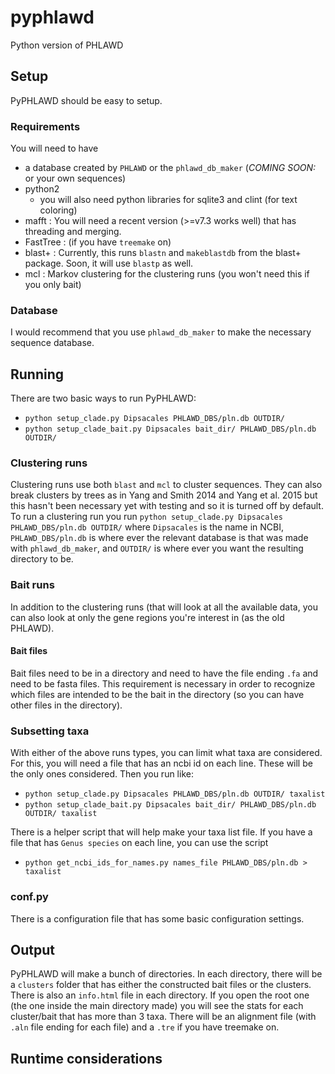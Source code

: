 # pyphlawd
Python version of PHLAWD

## Setup
PyPHLAWD should be easy to setup. 

### Requirements
You will need to have 
- a database created by `PHLAWD` or the `phlawd_db_maker` (_COMING SOON:_ or your own sequences)
- python2 
	- you will also need python libraries for sqlite3 and clint (for text coloring)
- mafft : You will need a recent version (>=v7.3 works well) that has threading and merging. 
- FastTree : (if you have `treemake` on)
- blast+ : Currently, this runs `blastn` and `makeblastdb` from the blast+ package. Soon, it will use `blastp` as well.
- mcl : Markov clustering for the clustering runs (you won't need this if you only bait)

### Database
I would recommend that you use `phlawd_db_maker` to make the necessary sequence database. 

## Running 
There are two basic ways to run PyPHLAWD:
- `python setup_clade.py Dipsacales PHLAWD_DBS/pln.db OUTDIR/`
- `python setup_clade_bait.py Dipsacales bait_dir/ PHLAWD_DBS/pln.db OUTDIR/`

### Clustering runs
Clustering runs use both `blast` and `mcl` to cluster sequences. They can also break clusters by trees as in Yang and Smith 2014 and Yang et al. 2015 but this hasn't been necessary yet with testing and so it is turned off by default. To run a clustering run you run `python setup_clade.py Dipsacales PHLAWD_DBS/pln.db OUTDIR/` where `Dipsacales` is the name in NCBI, `PHLAWD_DBS/pln.db` is where ever the relevant database is that was made with `phlawd_db_maker`, and `OUTDIR/` is where ever you want the resulting directory to be.


### Bait runs
In addition to the clustering runs (that will look at all the available data, you can also look at only the gene regions you're interest in (as the old PHLAWD).

#### Bait files
Bait files need to be in a directory and need to have the file ending `.fa` and need to be fasta files. This requirement is necessary in order to recognize which files are intended to be the bait in the directory (so you can have other files in the directory).

### Subsetting taxa
With either of the above runs types, you can limit what taxa are considered. For this, you will need a file that has an ncbi id on each line. These will be the only ones considered. Then you run like:
- `python setup_clade.py Dipsacales PHLAWD_DBS/pln.db OUTDIR/ taxalist` 
- `python setup_clade_bait.py Dipsacales bait_dir/ PHLAWD_DBS/pln.db OUTDIR/ taxalist` 

There is a helper script that will help make your taxa list file. If you have a file that has `Genus species` on each line, you can use the script 
- `python get_ncbi_ids_for_names.py names_file PHLAWD_DBS/pln.db > taxalist`

### conf.py
There is a configuration file that has some basic configuration settings. 

## Output
PyPHLAWD will make a bunch of directories. In each directory, there will be a `clusters` folder that has either the constructed bait files or the clusters. There is also an `info.html` file in each directory. If you open the root one (the one inside the main directory made) you will see the stats for each cluster/bait that has more than 3 taxa. There will be an alignment file (with `.aln` file ending for each file) and a `.tre` if you have treemake on.

## Runtime considerations 
